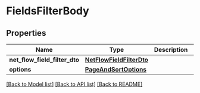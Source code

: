 # FieldsFilterBody

## Properties
Name | Type | Description | Notes
------------ | ------------- | ------------- | -------------
**net_flow_field_filter_dto** | [**NetFlowFieldFilterDto**](NetFlowFieldFilterDto.md) |  | [optional] 
**options** | [**PageAndSortOptions**](PageAndSortOptions.md) |  | [optional] 

[[Back to Model list]](../README.md#documentation-for-models) [[Back to API list]](../README.md#documentation-for-api-endpoints) [[Back to README]](../README.md)

